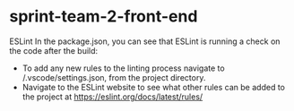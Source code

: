 # sprint-team-2-front-end

ESLint
In the package.json, you can see that ESLint is running a check on the code after the build:

 - To add any new rules to the linting process navigate to /.vscode/settings.json, from the project directory.
 - Navigate to the ESLint website to see what other rules can be added to the project at https://eslint.org/docs/latest/rules/
